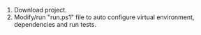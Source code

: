 1. Download project.
2. Modify/run "run.ps1" file to auto configure virtual environment, dependencies and run tests.
